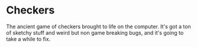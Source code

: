 # Checkers
The ancient game of checkers brought to life on the computer. It's got a ton of sketchy stuff and weird but non game breaking bugs, and it's going to take a while to fix.
